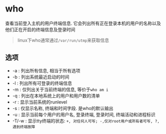 # who
查看当前登入主机的用户终端信息. 它会列出所有正在登录本机的用户的名称以及他们正在开启的终端信息及登录时间

> linux下who通常通过`/var/run/utmp`来获取信息

## 选项
- -a : 列出所有信息, 相当于所有选项
- -b : 列出系统最近启动的时间
- -l : 列出所有可登录的终端信息
- -m : 仅列出关于当前终端的信息, 等价于`who am i`
- -q : 列出在本地系统上的用户和用户数的清单
- -r : 显示当前系统的runlevel
- -s : 仅显示名称, 终端和时间字段. 是who的默认输出
- -u : 显示当前每个用户的用户名, 登录终端, 登录时间, 终端活动和进程标识
- -T/-w : 显示tty终端的状态: `+, 对任何人可写; -,仅对root用户或所有者可写, ?, 遇到终端故障`